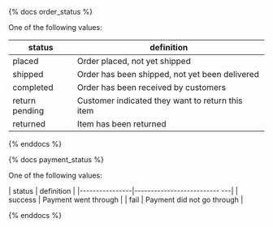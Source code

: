 {% docs order_status %}
	
One of the following values: 

| status         | definition                                       |
|----------------|--------------------------------------------------|
| placed         | Order placed, not yet shipped                    |
| shipped        | Order has been shipped, not yet been delivered   |
| completed      | Order has been received by customers             |
| return pending | Customer indicated they want to return this item |
| returned       | Item has been returned                           |

{% enddocs %}

{% docs payment_status %}

One of the following values:

| status         | definition                   |
|----------------|-------------------------- ---|
| success        | Payment went through         |
| fail           | Payment did not go through   |

{% enddocs %}